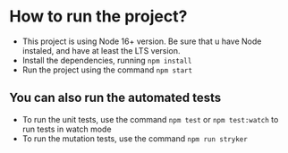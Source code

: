 # How to run the project?

- This project is using Node 16+ version. Be sure that u have Node instaled, and have at least the LTS version.
- Install the dependencies, running `npm install`
- Run the project using the command `npm start`

## You can also run the automated tests 

- To run the unit tests, use the command `npm test` or `npm test:watch` to run tests in watch mode
- To run the mutation tests, use the command `npm run stryker`
